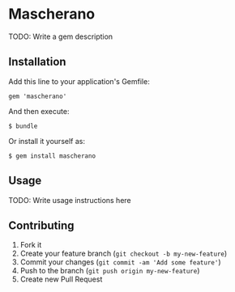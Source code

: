 # Mascherano

TODO: Write a gem description

## Installation

Add this line to your application's Gemfile:

    gem 'mascherano'

And then execute:

    $ bundle

Or install it yourself as:

    $ gem install mascherano

## Usage

TODO: Write usage instructions here

## Contributing

1. Fork it
2. Create your feature branch (`git checkout -b my-new-feature`)
3. Commit your changes (`git commit -am 'Add some feature'`)
4. Push to the branch (`git push origin my-new-feature`)
5. Create new Pull Request
